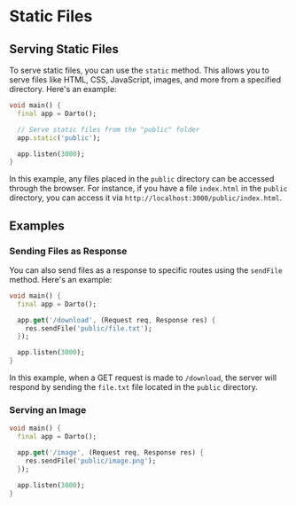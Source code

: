# Static Files

## Serving Static Files

To serve static files, you can use the `static` method. This allows you to serve files like HTML, CSS, JavaScript, images, and more from a specified directory. Here's an example:

```dart
void main() {
  final app = Darto();

  // Serve static files from the "public" folder
  app.static('public');

  app.listen(3000);
}
```

In this example, any files placed in the `public` directory can be accessed through the browser. For instance, if you have a file `index.html` in the `public` directory, you can access it via `http://localhost:3000/public/index.html`.

## Examples

### Sending Files as Response

You can also send files as a response to specific routes using the `sendFile` method. Here's an example:

```dart
void main() {
  final app = Darto();

  app.get('/download', (Request req, Response res) {
    res.sendFile('public/file.txt');
  });

  app.listen(3000);
}
```

In this example, when a GET request is made to `/download`, the server will respond by sending the `file.txt` file located in the `public` directory.

### Serving an Image

```dart
void main() {
  final app = Darto();

  app.get('/image', (Request req, Response res) {
    res.sendFile('public/image.png');
  });

  app.listen(3000);
}
```